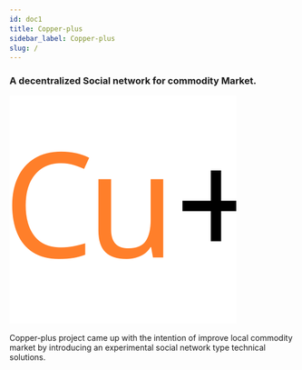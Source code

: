 ```yaml
---
id: doc1
title: Copper-plus
sidebar_label: Copper-plus
slug: /
---
```

### A decentralized Social network for commodity Market.

![img](../static/img/logo.svg)

Copper-plus project came up with the intention of improve local commodity market by introducing an experimental social network type technical solutions. 

